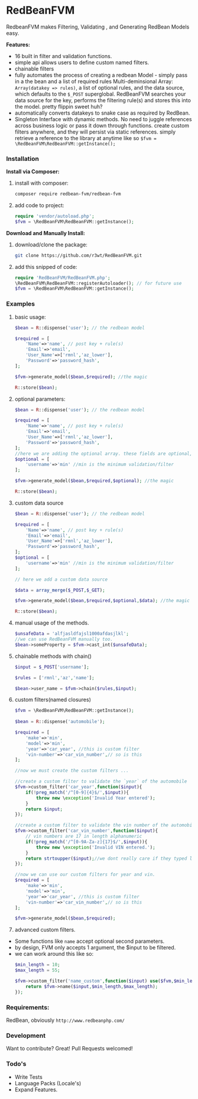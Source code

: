 # RedBeanFVM

RedbeanFVM makes Filtering, Validating , and Generating RedBean Models easy.

**Features:**
  - 16 built in filter and validation functions.
  - simple api allows users to define custom named filters.
  - chainable filters
  - fully automates the process of creating a redbean Model - simply pass in a the bean and a list of required rules Multi-deminsional Array: `Array(datakey => rules)`, 
  a list of optional rules, and the data source, which defaults to the `$_POST` superglobal. RedBeanFVM searches your data source for the key, performs the filtering rule(s) 
  and stores this into the model. pretty flippin sweet huh?
  - automatically converts datakeys to snake case as required by RedBean.
  - Singleton Interface with dynamic methods. No need to juggle references across business logic or pass it down through functions. create custom filters anywhere, and they will persist via static references.
  simply retrieve a reference to the library at anytime like so `$fvm = \RedBeanFVM\RedBeanFVM::getInstance();`
    
  
### Installation


**Install via Composer:**

1. install with composer:
    ```sh
    composer require redbean-fvm/redbean-fvm
    ```
    
2. add code to project:
    ```php
    require 'vendor/autoload.php';
    $fvm = \RedBeanFVM\RedBeanFVM::getInstance();
    ```

**Download and Manually Install:**

1. download/clone the package:
    ```sh
    git clone https://github.com/r3wt/RedBeanFVM.git
    ```

2. add this snipped of code:
    ```php
    require 'RedBeanFVM/RedBeanFVM.php';
    \RedBeanFVM\RedBeanFVM::registerAutoloader(); // for future use
    $fvm = \RedBeanFVM\RedBeanFVM::getInstance();
    ```

### Examples

1. basic usage:
    ```php
    $bean = R::dispense('user'); // the redbean model

    $required = [
        'Name'=>'name', // post key + rule(s)
        'Email'=>'email',
        'User_Name'=>['rmnl','az_lower'],
        'Password'=>'password_hash',
    ];

    $fvm->generate_model($bean,$required); //the magic

    R::store($bean);
    ```

2. optional parameters:
    ```php
    $bean = R::dispense('user'); // the redbean model

    $required = [
        'Name'=>'name', // post key + rule(s)
        'Email'=>'email',
        'User_Name'=>['rmnl','az_lower'],
        'Password'=>'password_hash',
    ];
    //here we are adding the optional array. these fields are optional, so we raise no exception for missing values.
    $optional = [
        'username'=>'min' //min is the minimum validation/filter
    ];

    $fvm->generate_model($bean,$required,$optional); //the magic

    R::store($bean);
    ```

3. custom data source

    ```php
    $bean = R::dispense('user'); // the redbean model

    $required = [
        'Name'=>'name', // post key + rule(s)
        'Email'=>'email',
        'User_Name'=>['rmnl','az_lower'],
        'Password'=>'password_hash',
    ];
    $optional = [
        'username'=>'min' //min is the minimum validation/filter
    ];

    // here we add a custom data source

    $data = array_merge($_POST,$_GET);

    $fvm->generate_model($bean,$required,$optional,$data); //the magic

    R::store($bean);
    ```

4. manual usage of the methods. 
    ```php
    $unsafeData = 'alfjasldfajsl1000afdasjlkl';
    //we can use RedBeanFVM manually too.   
    $bean->someProperty = $fvm->cast_int($unsafeData);
    ```

5. chainable methods with chain()
    ```php
    $input = $_POST['username'];

    $rules = ['rmnl','az','name'];

    $bean->user_name = $fvm->chain($rules,$input);
    ```

6. custom filters(named closures)
    ```php
    $fvm = \RedBeanFVM\RedBeanFVM::getInstance();
        
    $bean = R::dispense('automobile');

    $required = [
        'make'=>'min',
        'model'=>'min',
        'year'=>'car_year', //this is custom filter
        'vin-number'=>'car_vin_number',// so is this
    ];

    //now we must create the custom filters ...

    //create a custom filter to validate the `year` of the automobile
    $fvm->custom_filter('car_year',function($input){
        if(!preg_match('/^[0-9]{4}$/',$input)){
            throw new \exception('Invalid Year entered');
        }
        return $input;
    });

    //create a custom filter to validate the vin number of the automobile.
    $fvm->custom_filter('car_vin_number',function($input){
        // vin numbers are 17 in length alphanumeric
        if(!preg_match('/^[0-9A-Za-z]{17}$/',$input)){
            throw new \exception('Invalid VIN entered.');
        }
        return strtoupper($input);//we dont really care if they typed lower case. we can fix it for them.
    });

    //now we can use our custom filters for year and vin.
    $required = [
        'make'=>'min',
        'model'=>'min',
        'year'=>'car_year', //this is custom filter
        'vin-number'=>'car_vin_number',// so is this
    ];

    $fvm->generate_model($bean,$required);
    ```

7. advanced custom filters.
 - Some functions like `name` accept optional second parameters. 
 - by design, FVM only accepts 1 argument, the $input to be filtered. 
 - we can work around this like so:
    ```php
    $min_length = 10;
    $max_length = 55;

    $fvm->custom_filter('name_custom',function($input) use($fvm,$min_length,$max_length){
        return $fvm->name($input,$min_length,$max_length);
    });
    ```

### Requirements:

RedBean, obviously `http://www.redbeanphp.com/`

### Development

Want to contribute? Great! Pull Requests welcomed!

### Todo's

 - Write Tests
 - Language Packs (Locale's)
 - Expand Features. 


